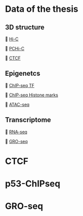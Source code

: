 # Data of the thesis

## 3D structure

:open_file_folder: [Hi-C](MonicaCabreraP/HiC_Explained)

:open_file_folder: [PCHi-C](Cabrera_2022_PhDthesis_code/PHiC)

:open_file_folder: [CTCF](#CTCF)

## Epigenetcs

:open_file_folder: [ChIP-seq TF](#p53-ChIPseq)

:open_file_folder: [ChIP-seq Histone marks](MonicaCabreraP/ChIPseq_Explained)

:open_file_folder: [ATAC-seq](MonicaCabreraP/ATACseq_Explained)

## Transcriptome

:open_file_folder: [RNA-seq](MonicaCabreraP/RNAseq_Explained)

:open_file_folder: [GRO-seq](#GRO-seq)


# CTCF

# p53-ChIPseq

# GRO-seq
